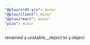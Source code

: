 ```yaml
---
"@pluv/crdt-yjs": minor
"@pluv/client": minor
"@pluv/react": minor
"pluv": minor
---
```


renamed y.unstable\_\_object to y.object
